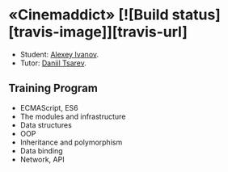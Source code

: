 # «Cinemaddict» [![Build status][travis-image]][travis-url]

* Student: [Alexey Ivanov](https://up.htmlacademy.ru/ecmascript/11/user/406527).
* Tutor: [Daniil Tsarev](https://htmlacademy.ru/profile/id945835).

## Training Program
* ECMAScript, ES6
* The modules and infrastructure
* Data structures
* OOP
* Inheritance and polymorphism
* Data binding
* Network, API
